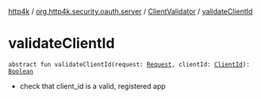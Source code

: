 [http4k](../../index.md) / [org.http4k.security.oauth.server](../index.md) / [ClientValidator](index.md) / [validateClientId](./validate-client-id.md)

# validateClientId

`abstract fun validateClientId(request: `[`Request`](../../org.http4k.core/-request/index.md)`, clientId: `[`ClientId`](../-client-id/index.md)`): `[`Boolean`](https://kotlinlang.org/api/latest/jvm/stdlib/kotlin/-boolean/index.html)
* check that client_id is a valid, registered app
